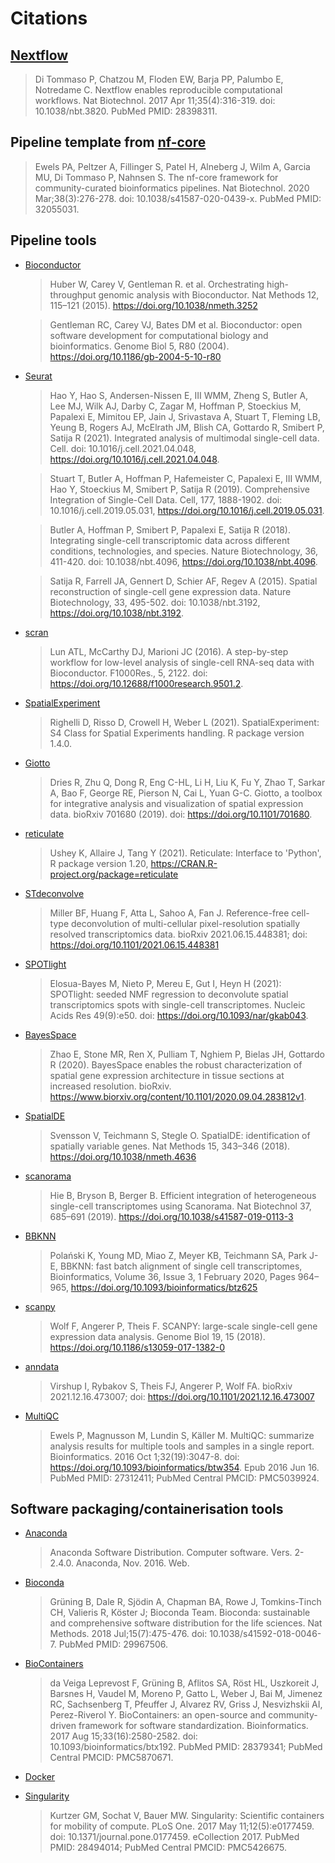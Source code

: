# Citations

## [Nextflow](https://pubmed.ncbi.nlm.nih.gov/28398311/)

> Di Tommaso P, Chatzou M, Floden EW, Barja PP, Palumbo E, Notredame C. Nextflow enables reproducible computational workflows. Nat Biotechnol. 2017 Apr 11;35(4):316-319. doi: 10.1038/nbt.3820. PubMed PMID: 28398311.

## Pipeline template from [nf-core](https://pubmed.ncbi.nlm.nih.gov/32055031/)

> Ewels PA, Peltzer A, Fillinger S, Patel H, Alneberg J, Wilm A, Garcia MU, Di Tommaso P, Nahnsen S. The nf-core framework for community-curated bioinformatics pipelines. Nat Biotechnol. 2020 Mar;38(3):276-278. doi: 10.1038/s41587-020-0439-x. PubMed PMID: 32055031.

## Pipeline tools

* [Bioconductor](https://www.bioconductor.org/)
    > Huber W, Carey V, Gentleman R. et al. Orchestrating high-throughput genomic analysis with Bioconductor. Nat Methods 12, 115–121 (2015). https://doi.org/10.1038/nmeth.3252

    > Gentleman RC, Carey VJ, Bates DM et al. Bioconductor: open software development for computational biology and bioinformatics. Genome Biol 5, R80 (2004). https://doi.org/10.1186/gb-2004-5-10-r80

* [Seurat](https://satijalab.org/seurat/)
    > Hao Y, Hao S, Andersen-Nissen E, III WMM, Zheng S, Butler A, Lee MJ, Wilk AJ, Darby C, Zagar M, Hoffman P, Stoeckius M, Papalexi E, Mimitou EP, Jain J, Srivastava A, Stuart T, Fleming LB, Yeung B, Rogers AJ, McElrath JM, Blish CA, Gottardo R, Smibert P, Satija R (2021). Integrated analysis of multimodal single-cell data. Cell. doi: 10.1016/j.cell.2021.04.048, https://doi.org/10.1016/j.cell.2021.04.048.

    > Stuart T, Butler A, Hoffman P, Hafemeister C, Papalexi E, III WMM, Hao Y, Stoeckius M, Smibert P, Satija R (2019). Comprehensive Integration of Single-Cell Data. Cell, 177, 1888-1902. doi: 10.1016/j.cell.2019.05.031, https://doi.org/10.1016/j.cell.2019.05.031.

    > Butler A, Hoffman P, Smibert P, Papalexi E, Satija R (2018). Integrating single-cell transcriptomic data across different conditions, technologies, and species. Nature Biotechnology, 36, 411-420. doi: 10.1038/nbt.4096, https://doi.org/10.1038/nbt.4096.

    > Satija R, Farrell JA, Gennert D, Schier AF, Regev A (2015). Spatial reconstruction of single-cell gene expression data. Nature Biotechnology, 33, 495-502. doi: 10.1038/nbt.3192, https://doi.org/10.1038/nbt.3192.

* [scran](https://doi.org/doi:10.18129/B9.bioc.scran)
    > Lun ATL, McCarthy DJ, Marioni JC (2016). A step-by-step workflow for low-level analysis of single-cell RNA-seq data with Bioconductor. F1000Res., 5, 2122. doi: https://doi.org/10.12688/f1000research.9501.2.

* [SpatialExperiment](https://doi.org/doi:10.18129/B9.bioc.SpatialExperiment)
    > Righelli D, Risso D, Crowell H, Weber L (2021). SpatialExperiment: S4 Class for Spatial Experiments handling. R package version 1.4.0.

* [Giotto](https://rubd.github.io/Giotto_site/)
    > Dries R, Zhu Q, Dong R, Eng C-HL, Li H, Liu K, Fu Y, Zhao T, Sarkar A, Bao F, George RE, Pierson N, Cai L, Yuan G-C. Giotto, a toolbox for integrative analysis and visualization of spatial expression data. bioRxiv 701680 (2019). doi: https://doi.org/10.1101/701680.

* [reticulate](https://github.com/rstudio/reticulate/)
    > Ushey K, Allaire J, Tang Y (2021). Reticulate: Interface to 'Python', R package version 1.20, https://CRAN.R-project.org/package=reticulate

* [STdeconvolve](https://jef.works/STdeconvolve/)
    > Miller BF, Huang F, Atta L, Sahoo A, Fan J. Reference-free cell-type deconvolution of multi-cellular pixel-resolution spatially resolved transcriptomics data. bioRxiv 2021.06.15.448381; doi: https://doi.org/10.1101/2021.06.15.448381

* [SPOTlight](https://github.com/MarcElosua/SPOTlight)
    > Elosua-Bayes M, Nieto P, Mereu E, Gut I, Heyn H (2021): SPOTlight: seeded NMF regression to deconvolute spatial transcriptomics spots with single-cell transcriptomes. Nucleic Acids Res 49(9):e50. doi: https://doi.org/10.1093/nar/gkab043.

* [BayesSpace](https://github.com/edward130603/BayesSpace)
    > Zhao E, Stone MR, Ren X, Pulliam T, Nghiem P, Bielas JH, Gottardo R (2020). BayesSpace enables the robust characterization of spatial gene expression architecture in tissue sections at increased resolution. bioRxiv. https://www.biorxiv.org/content/10.1101/2020.09.04.283812v1.

* [SpatialDE](https://github.com/Teichlab/SpatialDE)
    > Svensson V, Teichmann S, Stegle O. SpatialDE: identification of spatially variable genes. Nat Methods 15, 343–346 (2018). https://doi.org/10.1038/nmeth.4636

* [scanorama](https://github.com/brianhie/scanorama)
    > Hie B, Bryson B, Berger B. Efficient integration of heterogeneous single-cell transcriptomes using Scanorama. Nat Biotechnol 37, 685–691 (2019). https://doi.org/10.1038/s41587-019-0113-3

* [BBKNN](https://github.com/Teichlab/bbknn)
    > Polański K, Young MD, Miao Z, Meyer KB, Teichmann SA, Park J-E, BBKNN: fast batch alignment of single cell transcriptomes, Bioinformatics, Volume 36, Issue 3, 1 February 2020, Pages 964–965, https://doi.org/10.1093/bioinformatics/btz625

* [scanpy](https://github.com/theislab/scanpy)
    > Wolf F, Angerer P, Theis F. SCANPY: large-scale single-cell gene expression data analysis. Genome Biol 19, 15 (2018). https://doi.org/10.1186/s13059-017-1382-0

* [anndata](https://github.com/theislab/anndata)
    > Virshup I, Rybakov S, Theis FJ, Angerer P, Wolf FA. bioRxiv 2021.12.16.473007; doi: https://doi.org/10.1101/2021.12.16.473007

* [MultiQC](https://pubmed.ncbi.nlm.nih.gov/27312411/)
    > Ewels P, Magnusson M, Lundin S, Käller M. MultiQC: summarize analysis results for multiple tools and samples in a single report. Bioinformatics. 2016 Oct 1;32(19):3047-8. doi: https://doi.org/10.1093/bioinformatics/btw354. Epub 2016 Jun 16. PubMed PMID: 27312411; PubMed Central PMCID: PMC5039924.

## Software packaging/containerisation tools

* [Anaconda](https://anaconda.com)
    > Anaconda Software Distribution. Computer software. Vers. 2-2.4.0. Anaconda, Nov. 2016. Web.

* [Bioconda](https://pubmed.ncbi.nlm.nih.gov/29967506/)
    > Grüning B, Dale R, Sjödin A, Chapman BA, Rowe J, Tomkins-Tinch CH, Valieris R, Köster J; Bioconda Team. Bioconda: sustainable and comprehensive software distribution for the life sciences. Nat Methods. 2018 Jul;15(7):475-476. doi: 10.1038/s41592-018-0046-7. PubMed PMID: 29967506.

* [BioContainers](https://pubmed.ncbi.nlm.nih.gov/28379341/)
    > da Veiga Leprevost F, Grüning B, Aflitos SA, Röst HL, Uszkoreit J, Barsnes H, Vaudel M, Moreno P, Gatto L, Weber J, Bai M, Jimenez RC, Sachsenberg T, Pfeuffer J, Alvarez RV, Griss J, Nesvizhskii AI, Perez-Riverol Y. BioContainers: an open-source and community-driven framework for software standardization. Bioinformatics. 2017 Aug 15;33(16):2580-2582. doi: 10.1093/bioinformatics/btx192. PubMed PMID: 28379341; PubMed Central PMCID: PMC5870671.

* [Docker](https://dl.acm.org/doi/10.5555/2600239.2600241)

* [Singularity](https://pubmed.ncbi.nlm.nih.gov/28494014/)
    > Kurtzer GM, Sochat V, Bauer MW. Singularity: Scientific containers for mobility of compute. PLoS One. 2017 May 11;12(5):e0177459. doi: 10.1371/journal.pone.0177459. eCollection 2017. PubMed PMID: 28494014; PubMed Central PMCID: PMC5426675.
